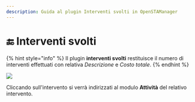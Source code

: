 ```yaml
---
description: Guida al plugin Interventi svolti in OpenSTAManager
---
```


# 🔚 Interventi svolti

{% hint style="info" %}
Il plugin **interventi svolti** restituisce il numero di interventi effettuati con relativa _Descrizione_ e _Costo totale_.
{% endhint %}

![](https://firebasestorage.googleapis.com/v0/b/gitbook-x-prod.appspot.com/o/spaces%2F-LZJeLg23eVDvrCv74U7-887967055%2Fuploads%2FekRNsdKvLJQ05e8tQkCH%2Ffile.png?alt=media)

Cliccando sull'intervento si verrà indirizzati al modulo **Attività** del relativo intervento.
